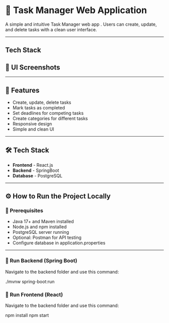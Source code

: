 # 📝 Task Manager Web Application

A simple and intuitive Task Manager web app . Users can create, update, and delete tasks with a clean user interface.

---

## Tech Stack




## 📸 UI Screenshots



---

## 🚀 Features

- Create, update, delete tasks
- Mark tasks as completed
- Set deadlines for competing tasks
- Create categories for different tasks
- Responsive design
- Simple and clean UI

---

## 🛠 Tech Stack

- **Frontend** - React.js
- **Backend** - SpringBoot
- **Database** - PostgreSQL

---

## ⚙️ How to Run the Project Locally

### 🔹 Prerequisites

- Java 17+ and Maven installed
- Node.js and npm installed
- PostgreSQL server running
- Optional: Postman for API testing
- Configure database in application.properties
---

### 🔸 Run Backend (Spring Boot)

Navigate to the backend folder and use this command:

  ./mvnw spring-boot:run

### 🔸 Run Frontend (React)

Navigate to the backend folder and use this command:

  npm install
  npm start
